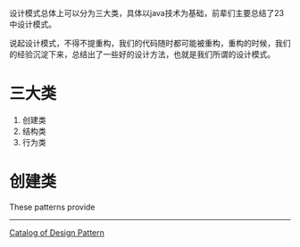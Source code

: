 设计模式总体上可以分为三大类，具体以java技术为基础，前辈们主要总结了23中设计模式。

说起设计模式，不得不提重构，我们的代码随时都可能被重构，重构的时候，我们的经验沉淀下来，总结出了一些好的设计方法，也就是我们所谓的设计模式。

# 三大类
1. 创建类
2. 结构类
3. 行为类

# 创建类
These patterns provide 

---
[Catalog of Design Pattern](https://refactoring.guru/design-patterns/catalog)